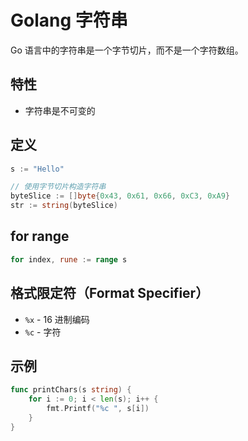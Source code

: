 # Golang 字符串

Go 语言中的字符串是一个字节切片，而不是一个字符数组。

## 特性

* 字符串是不可变的

## 定义

```go
s := "Hello"

// 使用字节切片构造字符串
byteSlice := []byte{0x43, 0x61, 0x66, 0xC3, 0xA9}
str := string(byteSlice)
```

## for range

```go
for index, rune := range s
```

## 格式限定符（Format Specifier）

* `%x` - 16 进制编码
* `%c` - 字符

## 示例

```go
func printChars(s string) {
    for i := 0; i < len(s); i++ {
        fmt.Printf("%c ", s[i])
    }
}
```
